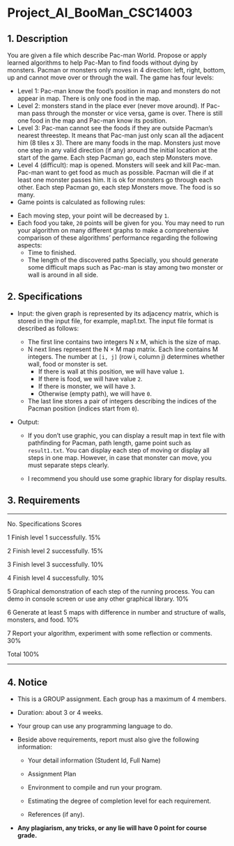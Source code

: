 # Project_AI_BooMan_CSC14003
## 1. Description

You are given a file which describe Pac-man World. Propose or apply learned algorithms to help Pac-Man to find foods without dying by monsters. Pacman or monsters only moves in 4 direction: left, right, bottom, up and cannot move over or through the wall. The game has four levels: 
- Level 1: Pac-man know the food’s position in map and monsters do not appear in map. There is only one food in the map. 
- Level 2: monsters stand in the place ever (never move around). If Pac-man pass through the monster or vice versa, game is over. There is still one food in the map and Pac-man know its position. 
- Level 3: Pac-man cannot see the foods if they are outside Pacman’s nearest threestep. It means that Pac-man just only scan all the adjacent him (8 tiles x 3). There are many foods in the map. Monsters just move one step in any valid direction (if any) around the initial location at the start of the game. Each step Pacman go, each step Monsters move. 
- Level 4 (difficult): map is opened. Monsters will seek and kill Pac-man. Pac-man want to get food as much as possible. Pacman will die if at least one monster passes him. It is ok for monsters go through each other. Each step Pacman go, each step Monsters move. The food is so many.
- Game points is calculated as following rules: 
 + Each moving step, your point will be decreased by `1`. 
 + Each food you take, `20` points will be given for you. You may need to run your algorithm on many different graphs to make a comprehensive comparison of these algorithms’ performance regarding the following aspects: 
    - Time to finished.
    - The length of the discovered paths Specially, you should generate some difficult maps such as Pac-man is stay among two monster or wall is around in all side. 
## 2. Specifications 
- Input: the given graph is represented by its adjacency matrix, which is stored in the input file, for example, map1.txt. The input file format is described as follows: 
  + The first line contains two integers N x M, which is the size of map. 
  + N next lines represent the N × M map matrix. Each line contains M integers. The number at `[i, j]` (row i, column j) determines whether wall, food or monster is set.
    - If there is wall at this position, we will have value `1`. 
    - If there is food, we will have value `2`. 
    - If there is monster, we will have `3`. 
    - Otherwise (empty path), we will have `0`. 
  + The last line stores a pair of integers describing the indices of the Pacman position (indices start from `0`). 
- Output: 
  
  + If you don’t use graphic, you can display a result map in text file with pathfinding for Pacman, path length, game point such as `result1.txt`. You can display each step of moving or display all steps in one map. However, in case that monster can move, you must separate steps clearly. 
  
  + I recommend you should use some graphic library for display results. 
## 3. Requirements 
___________________________________
No.   Specifications  Scores 

1 Finish level 1 successfully. 15% 

2 Finish level 2 successfully. 15% 

3 Finish level 3 successfully. 10% 

4 Finish level 4 successfully. 10% 

5 Graphical demonstration of each step of the running process. You can demo in console screen or use any other graphical library. 10% 

6 Generate at least 5 maps with difference in number and structure of walls, monsters, and food. 10% 

7 Report your algorithm, experiment with some reflection or comments. 30% 

Total 100% 
___________________________________
## 4. Notice 

- This is a GROUP assignment. Each group has a maximum of 4 members. 
- Duration: about 3 or 4 weeks. 
- Your group can use any programming language to do. 
- Beside above requirements, report must also give the following information: 
 
  + Your detail information (Student Id, Full Name) 
  
  + Assignment Plan 
  
  + Environment to compile and run your program. 
  
  + Estimating the degree of completion level for each requirement. 
  
  + References (if any).
- **Any plagiarism, any tricks, or any lie will have 0 point for course grade.**

